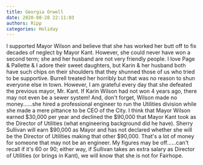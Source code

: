 ```yaml
---
title: Georgia Orwell
date: 2020-08-28 22:11:03
authors: Ripp
categories: Holiday
---
```


 I supported Mayor Wilson and believe that she has worked her butt off to fix decades of neglect by Mayor Kant.  However, she could never have won a second term; she and her husband are not very friendly people.  I love Page &amp; Pallette &amp; I adore their sweet daughters, but Karin &amp; her husband  both have such chips on their shoulders that they shunned those of us who tried to be supportive.  Burrell treated her horribly but that was no reason to shun everyone else in town.  However, I am grateful every day that she defeated the previous mayor, Mr. Kant.  If Karin Wilson had not won 4 years ago, there may not even be a sewer system!  And, don't forget, Wilson made no money......she hired a professional engineer to run the Utilities division  while she made a mere pittance to be CEO of the City.  I think that Mayor Wilson earned $30,000 per year and declined the $90,000 that Mayor Kant took as the Director of Utilities (what engineering background did he have).  Sherry Sullivan will earn $90,000 as Mayor and has not declared whether she will be the Director of Utilities making that other $90,000.  That's a lot of money for someone that may not be an engineer.  My figures may be off......can't recall if it's 60 or 90; either way, if Sullivan takes an extra salary as Director of Utilities (or brings in Kant), we will know that she is not for Fairhope.